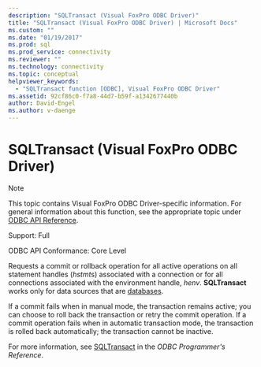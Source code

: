 ```yaml
---
description: "SQLTransact (Visual FoxPro ODBC Driver)"
title: "SQLTransact (Visual FoxPro ODBC Driver) | Microsoft Docs"
ms.custom: ""
ms.date: "01/19/2017"
ms.prod: sql
ms.prod_service: connectivity
ms.reviewer: ""
ms.technology: connectivity
ms.topic: conceptual
helpviewer_keywords: 
  - "SQLTransact function [ODBC], Visual FoxPro ODBC Driver"
ms.assetid: 92cf86c0-f7a8-44d7-b59f-a1342677440b
author: David-Engel
ms.author: v-daenge
---
```

# SQLTransact (Visual FoxPro ODBC Driver)
> [!NOTE]  
>  This topic contains Visual FoxPro ODBC Driver-specific information. For general information about this function, see the appropriate topic under [ODBC API Reference](../../odbc/reference/syntax/odbc-api-reference.md).  
  
 Support: Full  
  
 ODBC API Conformance: Core Level  
  
 Requests a commit or rollback operation for all active operations on all statement handles (*hstmt*s) associated with a connection or for all connections associated with the environment handle, *henv*. **SQLTransact** works only for data sources that are [databases](../../odbc/microsoft/visual-foxpro-terminology.md).  
  
 If a commit fails when in manual mode, the transaction remains active; you can choose to roll back the transaction or retry the commit operation. If a commit operation fails when in automatic transaction mode, the transaction is rolled back automatically; the transaction cannot be inactive.  
  
 For more information, see [SQLTransact](../../odbc/reference/syntax/sqltransact-function.md) in the *ODBC Programmer's Reference*.
